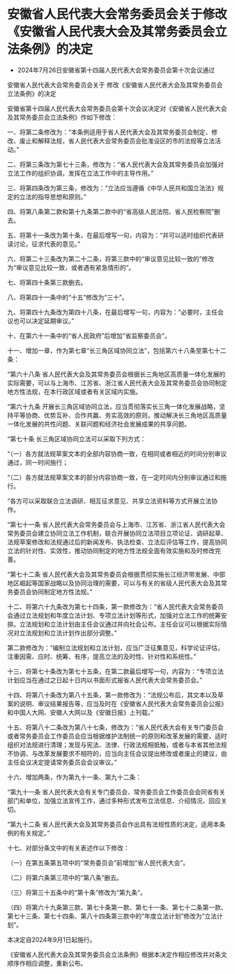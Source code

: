 # 安徽省人民代表大会常务委员会关于修改《安徽省人民代表大会及其常务委员会立法条例》的决定

- 2024年7月26日安徽省第十四届人民代表大会常务委员会第十次会议通过

<!-- INFO END -->

安徽省人民代表大会常务委员会关于 修改《安徽省人民代表大会及其常务委员会 立法条例》的决定

安徽省第十四届人民代表大会常务委员会第十次会议决定对《安徽省人民代表大会及其常务委员会立法条例》作如下修改：

一、将第二条修改为：“本条例适用于省人民代表大会及其常务委员会制定、修改、废止和解释法规，省人民代表大会常务委员会批准设区的市的法规等立法活动。”

二、将第三条改为第七十三条，修改为：“省人民代表大会及其常务委员会加强对立法工作的组织协调，发挥在立法工作中的主导作用。”

三、将第四条改为第三条，修改为：“立法应当遵循《中华人民共和国立法法》规定的立法的指导思想和原则。”

四、将第八条第二款和第十九条第二款中的“省高级人民法院、省人民检察院”删去。

五、将第十一条改为第十条，在最后增写一句，内容为：“并可以适时组织代表研读讨论，征求代表的意见。”

六、将第二十三条改为第二十二条，将第三款中的“审议意见比较一致的”修改为“审议意见比较一致，或者遇有紧急情形的”。

七、将第四十条第三款删去。

八、将第四十一条中的“十五”修改为“三十”。

九、将第四十九条改为第四十八条，在最后增写一句，内容为：“必要时，主任会议也可以决定延期审议。”

十、在第六十一条中的“省人民政府”后增加“省监察委员会”。

十一、增加一章，作为第七章“长三角区域协同立法”，包括第六十八条至第七十二条：

“第六十八条 省人民代表大会及其常务委员会根据长三角地区高质量一体化发展的实际需要，可以与上海市、江苏省、浙江省人民代表大会及其常务委员会协同制定地方性法规，在本行政区域或者有关区域内实施。

“第六十九条 开展长三角区域协同立法，应当贯彻落实长三角一体化发展战略，坚持平等协商、优势互补、合作共赢、务实高效的原则，推动解决长三角地区高质量一体化发展的共性问题、关联问题和经济社会发展成果的共享问题。

“第七十条 长三角区域协同立法可以采取下列方式：

“（一）各方就法规草案文本的全部内容协商一致，在相同或者相近的时间分别审议通过，同一时间施行；

“（二）各方就法规草案文本的部分内容协商一致，在一定时间内分别审议通过和施行。

“各方可以采取联合立法调研、相互征求意见、共享立法资料等方式开展立法协作。

“第七十一条 省人民代表大会常务委员会与上海市、江苏省、浙江省人民代表大会常务委员会建立协同立法工作机制，联合开展协同立法项目立项论证、调研起草、法规草案修改和法规通过后的新闻发布、执法检查、立法后评估等工作，提高协同立法的针对性、实效性，推动协同制定的地方性法规全面有效实施和及时修改完善。

“第七十二条 省人民代表大会及其常务委员会根据贯彻实施长江经济带发展、中部地区崛起等国家战略以及协同治理的需要，可以与有关的省级人民代表大会及其常务委员会协同制定地方性法规。”

十二、将第六十九条改为第七十四条，第一款修改为：“省人民代表大会常务委员会通过立法规划和年度立法计划、专项立法计划等形式，加强对立法工作的统筹安排。立法规划和立法计划由主任会议通过并向社会公布。主任会议可以根据实际情况对立法规划和立法计划作出部分调整。”

第二款修改为：“编制立法规划和立法计划，应当广泛征集意见，科学论证评估，注重因需、应时、统筹、有序，提高立法的及时性、针对性和系统性。”

十三、将第七十条改为第七十五条，在第二款最后增写一句，内容为：“专项立法计划应当在通过之日起十日内以书面形式报省人民代表大会常务委员会。”

十四、将第八十条改为第八十五条，第一款修改为：“法规公布后，其文本以及草案的说明、审议结果报告等，应当及时在《安徽省人民代表大会常务委员会公报》和中国人大网、安徽人大网以及《安徽日报》上刊载。”

十五、将第八十二条改为第八十七条，修改为：“省人民代表大会有关专门委员会或者常务委员会工作委员会应当根据维护法制统一的原则和改革发展的需要，适时组织对法规进行清理；发现与宪法、法律、行政法规相抵触，或者与本省其他法规不协调、与改革发展要求不相符的，应当向主任会议提出修改或者废止的建议，由主任会议决定提请常务委员会会议审议。”

十六、增加两条，作为第九十一条、第九十二条：

“第九十一条 省人民代表大会有关专门委员会、常务委员会工作委员会会同省有关部门和单位，加强立法宣传工作，通过多种形式发布立法信息、介绍情况、回应关切。

“第九十二条 省人民代表大会及其常务委员会作出具有法规性质的决定，适用本条例的有关规定。”

十七、对部分条文中的有关表述作以下修改：

（一）在第五条第五项中的“常务委员会”前增加“省人民代表大会”。

（二）将第六条第三项中的“第八条”删去。

（三）将第三十五条中的“第十条”修改为“第九条”。

（四）将第六十九条第三款、第七十条第一款、第七十一条、第七十二条第一款、第七十三条、第七十四条、第八十四条第三款中的“年度立法计划”修改为“立法计划”。

本决定自2024年9月1日起施行。

《安徽省人民代表大会及其常务委员会立法条例》根据本决定作相应修改并对条文顺序作相应调整，重新公布。
